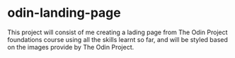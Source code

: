 # odin-landing-page

This project will consist of me creating a lading page from The Odin Project foundations course using all the skills learnt so far, and will be styled based on the images provide by The Odin Project.
